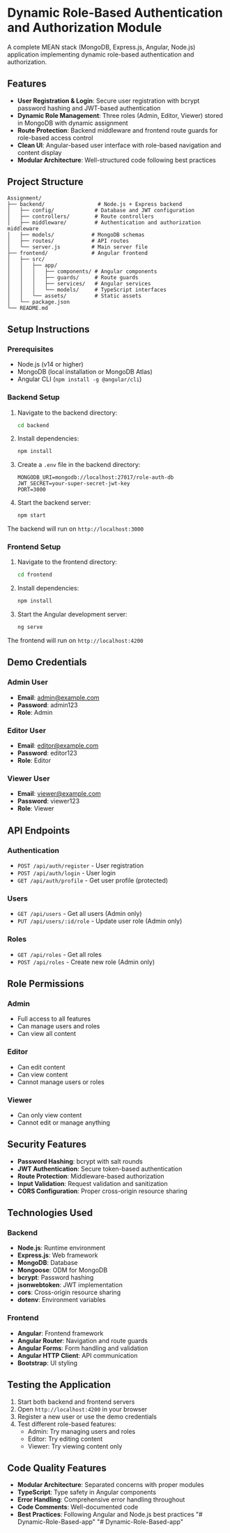 # Dynamic Role-Based Authentication and Authorization Module

A complete MEAN stack (MongoDB, Express.js, Angular, Node.js) application implementing dynamic role-based authentication and authorization.

## Features

- **User Registration & Login**: Secure user registration with bcrypt password hashing and JWT-based authentication
- **Dynamic Role Management**: Three roles (Admin, Editor, Viewer) stored in MongoDB with dynamic assignment
- **Route Protection**: Backend middleware and frontend route guards for role-based access control
- **Clean UI**: Angular-based user interface with role-based navigation and content display
- **Modular Architecture**: Well-structured code following best practices

## Project Structure

```
Assignment/
├── backend/                 # Node.js + Express backend
│   ├── config/             # Database and JWT configuration
│   ├── controllers/        # Route controllers
│   ├── middleware/         # Authentication and authorization middleware
│   ├── models/            # MongoDB schemas
│   ├── routes/            # API routes
│   └── server.js          # Main server file
├── frontend/              # Angular frontend
│   ├── src/
│   │   ├── app/
│   │   │   ├── components/ # Angular components
│   │   │   ├── guards/     # Route guards
│   │   │   ├── services/   # Angular services
│   │   │   └── models/     # TypeScript interfaces
│   │   └── assets/         # Static assets
│   └── package.json
└── README.md
```

## Setup Instructions

### Prerequisites

- Node.js (v14 or higher)
- MongoDB (local installation or MongoDB Atlas)
- Angular CLI (`npm install -g @angular/cli`)

### Backend Setup

1. Navigate to the backend directory:
   ```bash
   cd backend
   ```

2. Install dependencies:
   ```bash
   npm install
   ```

3. Create a `.env` file in the backend directory:
   ```
   MONGODB_URI=mongodb://localhost:27017/role-auth-db
   JWT_SECRET=your-super-secret-jwt-key
   PORT=3000
   ```

4. Start the backend server:
   ```bash
   npm start
   ```

The backend will run on `http://localhost:3000`

### Frontend Setup

1. Navigate to the frontend directory:
   ```bash
   cd frontend
   ```

2. Install dependencies:
   ```bash
   npm install
   ```

3. Start the Angular development server:
   ```bash
   ng serve
   ```

The frontend will run on `http://localhost:4200`

## Demo Credentials

### Admin User
- **Email**: admin@example.com
- **Password**: admin123
- **Role**: Admin

### Editor User
- **Email**: editor@example.com
- **Password**: editor123
- **Role**: Editor

### Viewer User
- **Email**: viewer@example.com
- **Password**: viewer123
- **Role**: Viewer

## API Endpoints

### Authentication
- `POST /api/auth/register` - User registration
- `POST /api/auth/login` - User login
- `GET /api/auth/profile` - Get user profile (protected)

### Users
- `GET /api/users` - Get all users (Admin only)
- `PUT /api/users/:id/role` - Update user role (Admin only)

### Roles
- `GET /api/roles` - Get all roles
- `POST /api/roles` - Create new role (Admin only)

## Role Permissions

### Admin
- Full access to all features
- Can manage users and roles
- Can view all content

### Editor
- Can edit content
- Can view content
- Cannot manage users or roles

### Viewer
- Can only view content
- Cannot edit or manage anything

## Security Features

- **Password Hashing**: bcrypt with salt rounds
- **JWT Authentication**: Secure token-based authentication
- **Route Protection**: Middleware-based authorization
- **Input Validation**: Request validation and sanitization
- **CORS Configuration**: Proper cross-origin resource sharing

## Technologies Used

### Backend
- **Node.js**: Runtime environment
- **Express.js**: Web framework
- **MongoDB**: Database
- **Mongoose**: ODM for MongoDB
- **bcrypt**: Password hashing
- **jsonwebtoken**: JWT implementation
- **cors**: Cross-origin resource sharing
- **dotenv**: Environment variables

### Frontend
- **Angular**: Frontend framework
- **Angular Router**: Navigation and route guards
- **Angular Forms**: Form handling and validation
- **Angular HTTP Client**: API communication
- **Bootstrap**: UI styling

## Testing the Application

1. Start both backend and frontend servers
2. Open `http://localhost:4200` in your browser
3. Register a new user or use the demo credentials
4. Test different role-based features:
   - Admin: Try managing users and roles
   - Editor: Try editing content
   - Viewer: Try viewing content only

## Code Quality Features

- **Modular Architecture**: Separated concerns with proper modules
- **TypeScript**: Type safety in Angular components
- **Error Handling**: Comprehensive error handling throughout
- **Code Comments**: Well-documented code
- **Best Practices**: Following Angular and Node.js best practices "# Dynamic-Role-Based-app" 
"# Dynamic-Role-Based-app" 

